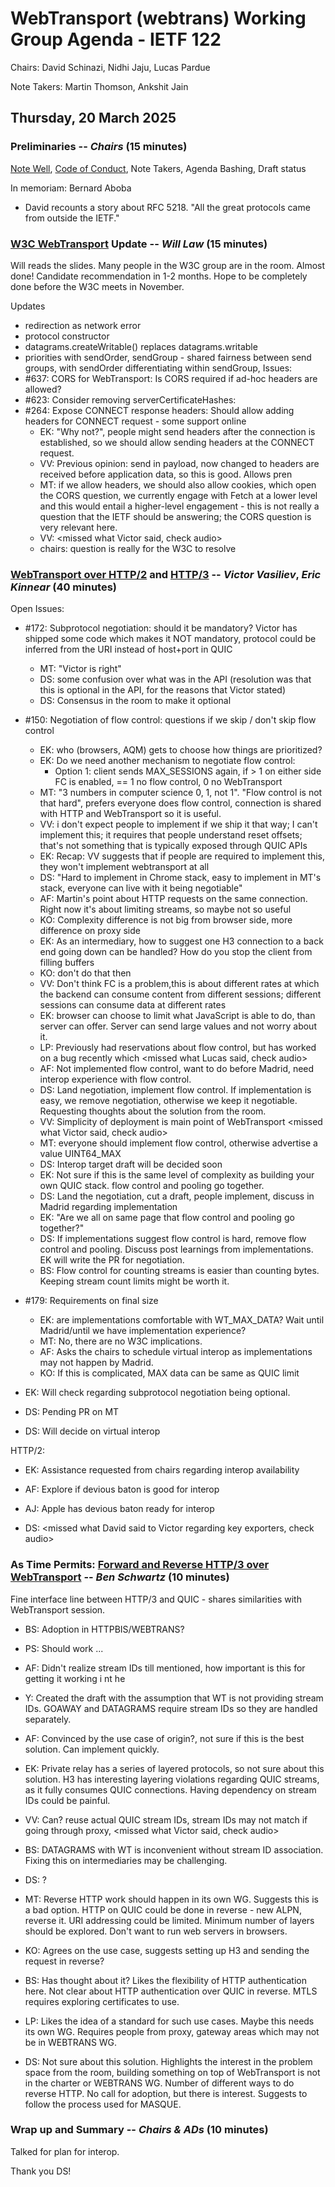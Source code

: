 # WebTransport (webtrans) Working Group Agenda - IETF 122

Chairs: David Schinazi, Nidhi Jaju, Lucas Pardue

Note Takers: Martin Thomson, Ankshit Jain

## Thursday, 20 March 2025

### **Preliminaries** -- _Chairs_ (15 minutes)

   [Note Well](https://www.ietf.org/about/note-well/), [Code of Conduct](https://www.rfc-editor.org/rfc/rfc7154.html), Note Takers, Agenda Bashing, Draft status

In memoriam: Bernard Aboba
- David recounts a story about RFC 5218.  "All the great protocols came from outside the IETF."

### **[W3C WebTransport](https://w3c.github.io/webtransport/) Update** -- _Will Law_ (15 minutes)

Will reads the slides.
Many people in the W3C group are in the room.
Almost done!
Candidate recommendation in 1-2 months. Hope to be completely done before the W3C meets in November.

Updates 
- redirection as network error
- protocol constructor 
- datagrams.createWritable() replaces datagrams.writable
- priorities with sendOrder, sendGroup - shared fairness between send groups, with sendOrder differentiating within sendGroup,
Issues: 
- #637: CORS for WebTransport: Is CORS required if ad-hoc headers are allowed? 
- #623: Consider removing serverCertificateHashes: 
- #264: Expose CONNECT response headers: Should allow adding headers for CONNECT request - some support online
    - EK: "Why not?", people might send headers after the connection is established, so we should allow sending headers at the CONNECT request.
    - VV: Previous opinion: send in payload, now changed to headers are received before application data, so this is good. Allows pren
    - MT: if we allow headers, we should also allow cookies, which open the CORS question, we currently engage with Fetch at a lower level and this would entail a higher-level engagement - this is not really a question that the IETF should be answering; the CORS question is very relevant here.
    - VV: \<missed what Victor said, check audio\>
    - chairs: question is really for the W3C to resolve

### **[WebTransport over HTTP/2](https://datatracker.ietf.org/doc/html/draft-ietf-webtrans-http2) and [HTTP/3](https://datatracker.ietf.org/doc/html/draft-ietf-webtrans-http3)** -- _Victor Vasiliev_, _Eric Kinnear_ (40 minutes)

Open Issues: 
- #172: Subprotocol negotiation: should it be mandatory? Victor has shipped some code which makes it NOT mandatory, protocol could be inferred from the URI instead of host+port in QUIC
    - MT: "Victor is right"
    - DS: some confusion over what was in the API (resolution was that this is optional in the API, for the reasons that Victor stated)
    - DS: Consensus in the room to make it optional

- #150: Negotiation of flow control: questions if we skip / don't skip flow control
     - EK: who (browsers, AQM) gets to choose how things are prioritized? 
     - EK: Do we need another mechanism to negotiate flow control: 
         - Option 1: client sends MAX_SESSIONS again, if > 1 on either side FC is enabled, == 1 no flow control, 0 no WebTransport
    - MT: "3 numbers in computer science 0, 1, not 1". "Flow control is not that hard", prefers everyone does flow control, connection is shared with HTTP and WebTransport so it is useful. 
    - VV: i don't expect people to implement if we ship it that way; I can't implement this; it requires that people understand reset offsets; that's not something that is typically exposed through QUIC APIs
    - EK: Recap: VV suggests that if people are required to implement this, they won't implement webtransport at all
    - DS: "Hard to implement in Chrome stack, easy to implement in MT's stack, everyone can live with it being negotiable"
    - AF: Martin's point about HTTP requests on the same connection.  Right now it's about limiting streams, so maybe not so useful
    - KO: Complexity difference is not big from browser side, more difference on proxy side
    - EK: As an intermediary, how to suggest one H3 connection to a back end going down can be handled?  How do you stop the client from filling buffers 
    - KO: don't do that then
    - VV: Don't think FC is a problem,this is about different rates at which the backend can consume content from different sessions; different sessions can consume data at different rates
    - EK: browser can choose to limit what JavaScript is able to do, than server can offer. Server can send large values and not worry about it. 
    - LP: Previously had reservations about flow control, but has worked on a bug recently which \<missed what Lucas said, check audio\>
    - AF: Not implemented flow control, want to do before Madrid, need interop experience with flow control.
    - DS: Land negotiation, implement flow control. If implementation is easy, we remove negotiation, otherwise we keep it negotiable. Requesting thoughts about the solution from the room. 
    - VV: Simplicity of deployment is main point of WebTransport \<missed what Victor said, check audio\> 
    - MT: everyone should implement flow control, otherwise advertise a value UINT64_MAX
    - DS: Interop target draft will be decided soon
    - EK: Not sure if this is the same level of complexity as building your own QUIC stack. flow control and pooling go together. 
    - DS: Land the negotiation, cut a draft, people implement, discuss in Madrid regarding implementation
    - EK: "Are we all on same page that flow control and pooling go together?"
    - DS: If implementations suggest flow control is hard, remove flow control and pooling. Discuss post learnings from implementations. EK will write the PR for negotiation. 
    - BS: Flow control for counting streams is easier than counting bytes. Keeping stream count limits might be worth it. 

- #179: Requirements on final size
    - EK: are implementations comfortable with WT_MAX_DATA? Wait until Madrid/until we have implementation experience? 
    - MT: No, there are no W3C implications. 
    - AF: Asks the chairs to schedule virtual interop as implementations may not happen by Madrid. 
    - KO: If this is complicated, MAX data can be same as QUIC limit

- EK: Will check regarding subprotocol negotiation being optional.
- DS: Pending PR on MT
- DS: Will decide on virtual interop

HTTP/2:

- EK: Assistance requested from chairs regarding interop availability
- AF: Explore if devious baton is good for interop
- AJ: Apple has devious baton ready for interop

- DS: \<missed what David said to Victor regarding key exporters, check audio\>


### As Time Permits: **[Forward and Reverse HTTP/3 over WebTransport](https://datatracker.ietf.org/doc/html/draft-various-httpbis-h3-webtrans/)** -- _Ben Schwartz_ (10 minutes)

Fine interface line between HTTP/3 and QUIC - shares similarities with WebTransport session. 
- BS: Adoption in HTTPBIS/WEBTRANS?

- PS: Should work ...
- AF: Didn't realize stream IDs till mentioned, how important is this for getting it working i nt he 
- Y: Created the draft with the assumption that WT is not providing stream IDs. GOAWAY and DATAGRAMS require stream IDs so they are handled separately. 
- AF: Convinced by the use case of origin?, not sure if this is the best solution. Can implement quickly. 
- EK: Private relay has a series of layered protocols, so not sure about this solution. H3 has interesting layering violations regarding QUIC streams, as it fully consumes QUIC connections. Having dependency on stream IDs could be painful. 
- VV: Can? reuse actual QUIC stream IDs, stream IDs may not match if going through proxy, \<missed what Victor said, check audio\>
- BS: DATAGRAMS with WT is inconvenient without stream ID association. Fixing this on intermediaries may be challenging.
- DS: ?
- MT: Reverse HTTP work should happen in its own WG. Suggests this is a bad option. HTTP on QUIC could be done in reverse - new ALPN, reverse it. URI addressing could be limited. Minimum number of layers should be explored. Don't want to run web servers in browsers. 
- KO: Agrees on the use case, suggests setting up H3 and sending the request in reverse? 
- BS: Has thought about it? Likes the flexibility of HTTP authentication here. Not clear about HTTP authentication over QUIC in reverse. MTLS requires exploring certificates to use. 
- LP: Likes the idea of a standard for such use cases. Maybe this needs its own WG. Requires people from proxy, gateway areas which may not be in WEBTRANS WG.
- DS: Not sure about this solution. Highlights the interest in the problem space from the room, building something on top of WebTransport is not in the charter or WEBTRANS WG. Number of different ways to do reverse HTTP. No call for adoption, but there is interest. Suggests to follow the process used for MASQUE. 

### **Wrap up and Summary** -- _Chairs & ADs_ (10 minutes)

Talked for plan for interop.

Thank you DS!

